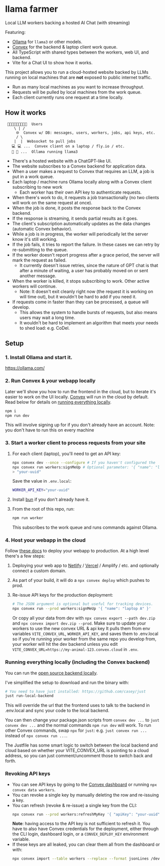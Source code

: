 # llama farmer

Local LLM workers backing a hosted AI Chat (with streaming)

Featuring:

- [Ollama](https://ollama.com/) for `llama3` or other models.
- [Convex](https://convex.dev/) for the backend & laptop client work queue.
- All TypeScript with shared types between the workers, web UI, and backend.
- Vite for a Chat UI to show how it works.

This project allows you to run a cloud-hosted website backed by LLMs running on
local machines that are **not** exposed to public internet traffic.

- Run as many local machines as you want to increase throughput.
- Requests will be pulled by local machines from the work queue.
- Each client currently runs one request at a time locally.

## How it works

     🧑‍💻💬👩‍💻💬👨‍💻💬  Users
        \ | /
         🌐  Convex w/ DB: messages, users, workers, jobs, api keys, etc.
         / \
        |  |  Websocket to pull jobs
       💻 💻 ...  Convex client on a laptop / fly.io / etc.
       🦙 🦙 ...  Ollama running llama3

- There's a hosted website with a ChatGPT-like UI.
- The website subscribes to a Convex backend for application data.
- When a user makes a request to Convex that requires an LLM, a job is put in a work queue.
- Each laptop / machine runs Ollama locally along with a Convex client subscribing to new work
  - Each worker has their own API key to authenticate requests.
- When there's work to do, it requests a job transactionally (no two clients will work on the same request at once).
- When the job is done, it posts the response back to the Convex backend.
- If the response is streaming, it sends partial results as it goes.
- The client's subscription automatically updates as the data changes (automatic Convex behavior).
- While a job is in progress, the worker will periodically let the server know it's still working.
- If the job fails, it tries to report the failure. In these cases we can retry by re-submitting to the queue.
- If the worker doesn't report progress after a grace period, the server will mark the request as failed.
  - It currently doesn't issue retries, since the nature of GPT chat is that after
    a minute of waiting, a user has probably moved on or sent another message.
- When the worker is killed, it stops subscribing to work. Other active workers will continue.
  - Note: It doesn't exit cleanly right now (the request it is working on will time out),
    but it wouldn't be hard to add if you need it.
- If requests come in faster than they can be processed, a queue will develop.
  - This allows the system to handle bursts of requests, but also means users may wait a long time.
  - It wouldn't be hard to implement an algorithm that meets your needs to shed load: e.g. CoDel.

## Setup

### 1. Install Ollama and start it.

https://ollama.com/

### 2. Run Convex & your webapp locally

Later we'll show you how to run the frontend in the cloud, but to iterate it's
easier to work on the UI locally. [Convex](https://convex.dev) will run in the
cloud by default. Read below for details on
[running everything locally](#running-everything-locally).

```sh
npm i
npm run dev
```

This will involve signing up for if you don't already have an account.
Note: you don't have to run this on every machine

### 3. Start a worker client to process requests from your site

1. For each client (laptop), you'll need to get an API key:

   ```sh
   npx convex dev --once --configure # If you haven't configured the
   npx convex run workers:signMeUp # Optional parameter: '{ "name": "laptop A" }'
   > "your-uuid"
   ```

   Save the value in `.env.local`:

   ```sh
   WORKER_API_KEY="your-uuid"
   ```

2. Install [bun](https://bun.sh) if you don't already have it.

3. From the root of this repo, run:
   ```sh
   npm run worker
   ```
   This subscribes to the work queue and runs commands against Ollama.

### 4. Host your webapp in the cloud

Follow [these docs](https://docs.convex.dev/production) to deploy your webapp
to production. At a high level there's a few steps:

1. Deploying your web app to
   [Netlify](https://docs.convex.dev/production/hosting/netlify) /
   [Vercel](https://docs.convex.dev/production/hosting/vercel) / Amplify / etc.
   and optionally connect a custom domain.
2. As part of your build, it will do a `npx convex deploy` which pushes to prod.
3. Re-issue API keys for the production deployment:

   ```sh
   # The JSON argument is optional but useful for tracking devices.
   npx convex run --prod workers:signMeUp '{ "name": "laptop A" }'
   ```

   Or copy all your data from dev with `npx convex export --path dev.zip` and `npx convex import dev.zip --prod`.
   Make sure to update your workers to use the new convex URL & api key
   It pulls them from env variables `VITE_CONVEX_URL`, `WORKER_API_KEY`, and saves them to .env.local
   so if you're running your worker from the same repo you develop from, your worker will hit the dev backend
   unless you edit `VITE_CONVEX_URL=https://my-animal-123.convex.cloud` in `.env`.

### Running everything locally (including the Convex backend)

You can run the [open source backend locally](https://stack.convex.dev/developing-with-the-oss-backend).

I've simplified the setup to download and run the binary with:

```sh
# You need to have just installed: https://github.com/casey/just
just run-local-backend
```

This will override the url that the frontend uses to talk to the backend in .env.local
and sync your code to the local backend.

You can then change your package.json scripts from `convex dev ...` to `just convex dev ...` and
the normal commands `npm run dev` will work. To run other Convex commands, swap `npx` for `just`:
e.g. `just convex run ...` instead of `npx convex run ...`.

The Justfile has some smart logic to switch between the local backend and cloud based on whether
your VITE_CONVEX_URL is pointing to a cloud address, so you can just comment/uncomment those
to switch back and forth.

### Revoking API keys

- You can see API keys by going to the [Convex dashboard](https://dashboard.convex.dev/)
  or running `npx convex data workers`.
- You can revoke a single key by manually deleting the row and re-issuing a key.
- You can refresh (revoke & re-issue) a single key from the CLI:
  ```sh
  npx convex run --prod workers:refreshMyKey '{ "apiKey": "your-uuid" }'
  ```
  **Note**: having access to the API key is not sufficient to refresh it. You have to
  also have Convex credentials for the deployment, either through the CLI login,
  dashboard login, or a `CONVEX_DEPLOY_KEY` environment variable.
- If these keys are all leaked, you can clear them all from the dashboard or with:
  ```sh
  npx convex import --table workers --replace --format jsonLines /dev/null
  ```
